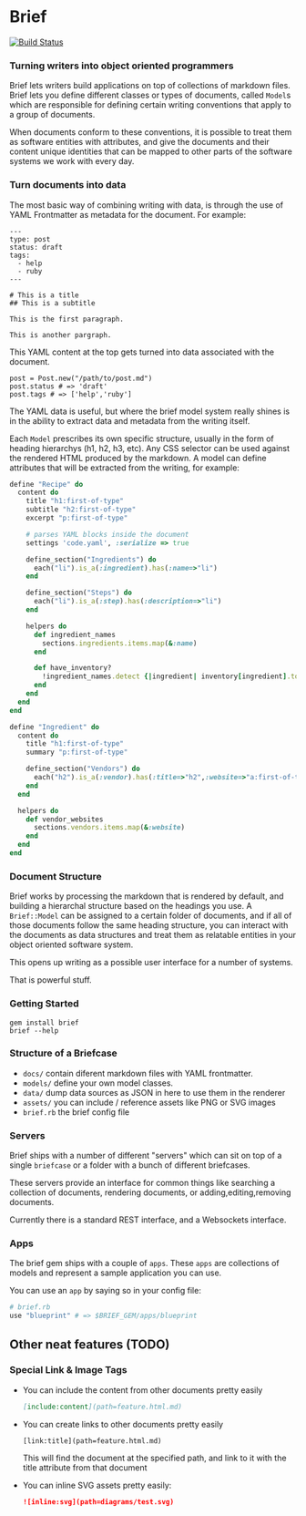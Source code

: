 # Brief 
[![Build
Status](https://travis-ci.org/datapimp/brief.svg?branch=master)](https://travis-ci.org/datapimp/brief)

### Turning writers into object oriented programmers 

Brief lets writers build applications on top of collections of markdown files.  Brief lets you define different classes or types of documents, called `Model`s which are responsible for defining certain writing conventions that apply to a group of documents.

When documents conform to these conventions, it is possible to treat them as software entities with attributes, and give the documents and their content unique identities that can be mapped to other parts of the software systems we work with every day. 

### Turn documents into data 

The most basic way of combining writing with data, is through the use of YAML Frontmatter as metadata for the document.  For example:

```
---
type: post
status: draft
tags:
  - help
  - ruby
---

# This is a title
## This is a subtitle

This is the first paragraph.

This is another pargraph.
```

This YAML content at the top gets turned into data associated with the document. 

```
post = Post.new("/path/to/post.md") 
post.status # => 'draft'
post.tags # => ['help','ruby']
```

The YAML data is useful, but where the brief model system really shines is in the ability to extract data and metadata from the writing itself.

Each `Model` prescribes its own specific structure, usually in the form of heading hierarchys (h1, h2, h3, etc). Any CSS selector can be used against the rendered HTML produced by the markdown.  A model can define attributes that will be extracted from the writing, for example:

```ruby
define "Recipe" do
  content do
    title "h1:first-of-type"
    subtitle "h2:first-of-type"
    excerpt "p:first-of-type"

    # parses YAML blocks inside the document
    settings 'code.yaml', :serialize => true

    define_section("Ingredients") do
      each("li").is_a(:ingredient).has(:name=>"li")
    end

    define_section("Steps") do
      each("li").is_a(:step).has(:description=>"li")
    end

    helpers do
      def ingredient_names
        sections.ingredients.items.map(&:name)
      end

      def have_inventory?
        !ingredient_names.detect {|ingredient| inventory[ingredient].to_i <= 0 }
      end
    end
  end
end

define "Ingredient" do
  content do
    title "h1:first-of-type"
    summary "p:first-of-type"

    define_section("Vendors") do
      each("h2").is_a(:vendor).has(:title=>"h2",:website=>"a:first-of-type")
    end
  end

  helpers do
    def vendor_websites
      sections.vendors.items.map(&:website)
    end
  end
end
```

### Document Structure 

Brief works by processing the markdown that is rendered by default, and building a hierarchal structure based on the headings you use. A `Brief::Model` can be assigned to a certain folder of documents, and if all of those documents follow the same heading structure, you can 
interact with the documents as data structures and treat them as relatable entities in your object oriented software system.  

This opens up writing as a possible user interface for a number of
systems.  

That is powerful stuff.

### Getting Started

```
gem install brief
brief --help
```

### Structure of a Briefcase

- `docs/` contain diferent markdown files with YAML frontmatter.
- `models/` define your own model classes.
- `data/` dump data sources as JSON in here to use them in the renderer 
- `assets/` you can include / reference assets like PNG or SVG images
- `brief.rb` the brief config file

### Servers

Brief ships with a number of different "servers" which can sit on top of
a single `briefcase` or a folder with a bunch of different briefcases.

These servers provide an interface for common things like searching a
collection of documents, rendering documents, or adding,editing,removing
documents.

Currently there is a standard REST interface, and a Websockets
interface.

### Apps

The brief gem ships with a couple of `apps`.  These `apps` are
collections of models and represent a sample application you can use.

You can use an `app` by saying so in your config file:

```ruby
# brief.rb
use "blueprint" # => $BRIEF_GEM/apps/blueprint
```

## Other neat features (TODO)

### Special Link & Image Tags

- You can include the content from other documents pretty easily

  ```markdown
  [include:content](path=feature.html.md)
  ```

- You can create links to other documents pretty easily

  ```
  [link:title](path=feature.html.md)
  ```

  This will find the document at the specified path, and link to it with
  the title attribute from that document

- You can inline SVG assets pretty easily:

  ```markdown
  ![inline:svg](path=diagrams/test.svg)
  ```
